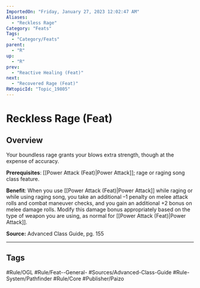 ```yaml
---
ImportedOn: "Friday, January 27, 2023 12:02:47 AM"
Aliases:
  - "Reckless Rage"
Category: "Feats"
Tags:
  - "Category/Feats"
parent:
  - "R"
up:
  - "R"
prev:
  - "Reactive Healing (Feat)"
next:
  - "Recovered Rage (Feat)"
RWtopicId: "Topic_19805"
---
```

# Reckless Rage (Feat)
## Overview
Your boundless rage grants your blows extra strength, though at the expense of accuracy.

**Prerequisites**: [[Power Attack (Feat)|Power Attack]]; rage or raging song class feature.

**Benefit**: When you use [[Power Attack (Feat)|Power Attack]] while raging or while using raging song, you take an additional –1 penalty on melee attack rolls and combat maneuver checks, and you gain an additional +2 bonus on melee damage rolls. Modify this damage bonus appropriately based on the type of weapon you are using, as normal for [[Power Attack (Feat)|Power Attack]].

**Source:** Advanced Class Guide, pg. 155


---
## Tags
#Rule/OGL #Rule/Feat--General- #Sources/Advanced-Class-Guide #Rule-System/Pathfinder #Rule/Core #Publisher/Paizo

